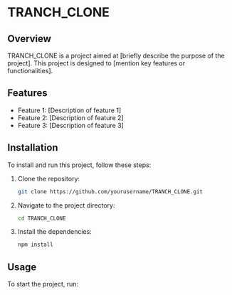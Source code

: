 # TRANCH_CLONE

## Overview
TRANCH_CLONE is a project aimed at [briefly describe the purpose of the project]. This project is designed to [mention key features or functionalities].

## Features
- Feature 1: [Description of feature 1]
- Feature 2: [Description of feature 2]
- Feature 3: [Description of feature 3]

## Installation
To install and run this project, follow these steps:

1. Clone the repository:
    ```sh
    git clone https://github.com/yourusername/TRANCH_CLONE.git
    ```
2. Navigate to the project directory:
    ```sh
    cd TRANCH_CLONE
    ```
3. Install the dependencies:
    ```sh
    npm install
    ```

## Usage
To start the project, run: